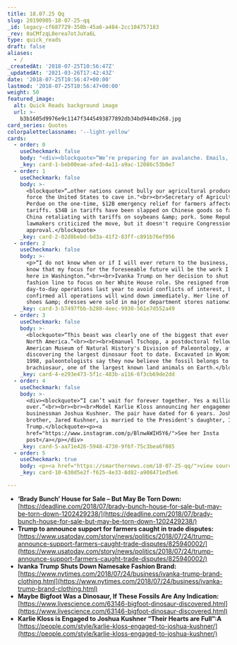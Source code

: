 ```yaml
---
title: 18.07.25 Qq
slug: 20190905-18-07-25-qq
_id: legacy-cf687729-350b-45a6-a484-2cc104757183
_rev: 0aCMfzqL0erea7otJuYa6L
type: quick_reads
draft: false
aliases:
  - /
_createdAt: '2018-07-25T10:56:47Z'
_updatedAt: '2021-03-26T17:42:43Z'
date: '2018-07-25T10:56:47+00:00'
lastmod: '2018-07-25T10:56:47+00:00'
weight: 50
featured_image:
  alt: Quick Reads background image
  url: >-
    b3b1605d9976e9c1147f3445493877892db34bd9440x268.jpg
card_series: Quotes
colorpaletteclassname: '--light-yellow'
cards:
  - order: 0
    useCheckmark: false
    body: "<div><blockquote>“We’re preparing for an avalanche. Emails, telephone calls a\x14 we may see upwards of 500 calls a day.”<br><br>Real Estate agent Ernie Carswell on listing the Brady Bunch house in Studio City, CA at $1.885M. The homeowners bought it in 1973 for $61K before the home's now iconic exterior was used on the show. The interiors were shot on an LA soundstage.</blockquote><p><a href=\"https://www.elliman.com/listing-photos?l=d1a50e7a72cf956bea8e2a14fa1adcb1766560b71fc88087-3367d58f219ae1fb0e3243f58ea17f4559a4cb27\">Click For Photos</a></p></div>"
    _key: card-1-beb00eae-afed-4a11-a9ac-12086c53b0e7
  - order: 1
    useCheckmark: false
    body: >-
      <blockquote>“…other nations cannot bully our agricultural producers to
      force the United States to cave in."<br><br>Secretary of Agriculture Sonny
      Perdue on the one-time, $12B emergency relief for farmers affected by
      tariffs. $34B in tariffs have been slapped on Chinese goods so far with
      China retaliating with tariffs on soybeans &amp; pork. Some Republican
      lawmakers criticized the move, but it doesn't require Congressional
      approval.</blockquote>
    _key: card-2-02d8bebd-bd3a-41f2-83ff-c891b76ef956
  - order: 2
    useCheckmark: false
    body: >-
      <p>“I do not know when or if I will ever return to the business, but I do
      know that my focus for the foreseeable future will be the work I am doing
      here in Washington.”<br><br>Ivanka Trump on her decision to shut down her
      fashion line to focus on her White House role. She resigned from the
      day-to-day operations last year to avoid conflicts of interest, but has
      confirmed all operations will wind down immediately. Her line of handbags,
      shoes &amp; dresses were sold in major department stores nationwide.</p>
    _key: card-3-b7497fbb-b280-4eec-9930-561e7d552a49
  - order: 3
    useCheckmark: false
    body: >-
      <blockquote>“This beast was clearly one of the biggest that ever walked in
      North America.”<br><br><br>Emanuel Tschopp, a postdoctoral fellow at the
      American Museum of Natural History's Division of Paleontology, after
      discovering the largest dinosaur foot to date. Excavated in Wyoming in
      1998, paleontologists say they now believe the fossil belongs to a
      brachiosaur, one of the largest known land animals on Earth.</blockquote>
    _key: card-4-e293e473-5f1c-483b-a116-6f3cb69de2dd
  - order: 4
    useCheckmark: false
    body: >-
      <div><blockquote>“I can’t wait for forever together. Yes a million times
      over.”<br><br><br><br>Model Karlie Kloss announcing her engagement to
      businessman Joshua Kushner. The pair have dated for 6 years. Joshua’s
      brother, Jared Kushner, is married to the President's daughter, Ivanka
      Trump.</blockquote><p><a
      href="https://www.instagram.com/p/BlnwAWIH5Y6/">See her Insta
      post</a></p></div>
    _key: card-5-aa71e426-5948-4730-9f6f-75c3bea6f085
  - order: 5
    useCheckmark: true
    body: <p><a href="https://smarthernews.com/18-07-25-qq/">view sources</a></p>
    _key: card-10-630d5e2f-f625-4e33-8d82-a908471ed5e6

---
```

* **‘Brady Bunch’ House for Sale – But May Be Torn Down:**  
[https://deadline.com/2018/07/brady-bunch-house-for-sale-but-may-be-torn-down-1202429238/](https://deadline.com/2018/07/brady-bunch-house-for-sale-but-may-be-torn-down-1202429238/)
* **Trump to announce support for farmers caught in trade disputes:**  
[https://www.usatoday.com/story/news/politics/2018/07/24/trump-announce-support-farmers-caught-trade-disputes/825940002/](https://www.usatoday.com/story/news/politics/2018/07/24/trump-announce-support-farmers-caught-trade-disputes/825940002/)
* **Ivanka Trump Shuts Down Namesake Fashion Brand:**  
[https://www.nytimes.com/2018/07/24/business/ivanka-trump-brand-clothing.html](https://www.nytimes.com/2018/07/24/business/ivanka-trump-brand-clothing.html)
* **Maybe Bigfoot Was a Dinosaur, If These Fossils Are Any Indication:**  
[https://www.livescience.com/63146-bigfoot-dinosaur-discovered.html](https://www.livescience.com/63146-bigfoot-dinosaur-discovered.html)
* **Karlie Kloss is Engaged to Joshua Kushner “Their Hearts are Full”:A**  
[https://people.com/style/karlie-kloss-engaged-to-joshua-kushner/](https://people.com/style/karlie-kloss-engaged-to-joshua-kushner/)
